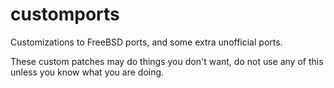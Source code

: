 # customports
Customizations to FreeBSD ports, and some extra unofficial ports.

These custom patches may do things you don't want, do not use any of this unless you know what you are doing.
